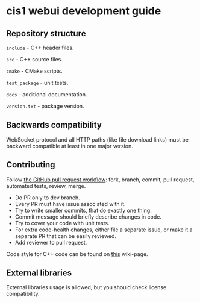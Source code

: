 # cis1 webui development guide

## Repository structure

`include` - C++ header files.

`src` - C++ source files.

`cmake` - CMake scripts.

`test_package` - unit tests.

`docs` - additional documentation.

`version.txt` - package version.

## Backwards compatibility

WebSocket protocol and all HTTP paths (like file download links) must be backward compatible at least in one major version.

## Contributing

Follow [the GitHub pull request workflow](https://guides.github.com/introduction/flow/): fork, branch, commit, pull request, automated tests, review, merge.

* Do PR only to dev branch.
* Every PR must have issue associated with it.
* Try to write smaller commits, that do exactly one thing.
* Commit message should briefly describe changes in code.
* Try to cover your code with unit tests.
* For extra code-health changes, either file a separate issue, or make it a separate PR that can be easily reviewed.
* Add reviewer to pull request.

Code style for C++ code can be found on [this](https://github.com/tomsksoft-llc/cis1-webui-native-srv-cpp/wiki/Codestyle "C++ CodeStyle") wiki-page.

## External libraries

External libraries usage is allowed, but you should check license compatibility.

